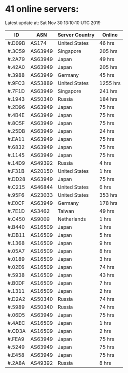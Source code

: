 # 41 online servers:

Latest update at: Sat Nov 30 13:10:10 UTC 2019

| ID | ASN | Server Country | Online |
| -- | --- | -------------- | ------ |
| #.D09B | AS174 | United States | 46 hrs |
| #.3C59 | AS63949 | Singapore | 205 hrs |
| #.2A79 | AS63949 | Japan | 49 hrs |
| #.42A0 | AS63949 | Japan | 205 hrs |
| #.3988 | AS63949 | Germany | 45 hrs |
| #.9FC3 | AS53889 | United States | 1255 hrs |
| #.7F1D | AS63949 | Singapore | 241 hrs |
| #.1943 | AS50340 | Russia | 184 hrs |
| #.2D96 | AS63949 | Japan | 75 hrs |
| #.4B4E | AS63949 | Japan | 75 hrs |
| #.8C5F | AS63949 | Japan | 75 hrs |
| #.25DB | AS63949 | Japan | 24 hrs |
| #.EA11 | AS63949 | Japan | 75 hrs |
| #.6832 | AS63949 | Japan | 75 hrs |
| #.1145 | AS63949 | Japan | 75 hrs |
| #.14D9 | AS49392 | Russia | 4 hrs |
| #.F31B | AS20150 | United States | 1 hrs |
| #.DD28 | AS63949 | Japan | 75 hrs |
| #.C215 | AS46844 | United States | 6 hrs |
| #.95F6 | AS23033 | United States | 353 hrs |
| #.E0CF | AS63949 | Germany | 178 hrs |
| #.7E1D | AS3462 | Taiwan | 49 hrs |
| #.C450 | AS9009 | Netherlands | 1 hrs |
| #.B440 | AS16509 | Japan | 1 hrs |
| #.DB11 | AS16509 | Japan | 5 hrs |
| #.1368 | AS16509 | Japan | 9 hrs |
| #.05A7 | AS16509 | Japan | 8 hrs |
| #.0189 | AS16509 | Japan | 3 hrs |
| #.02E6 | AS16509 | Japan | 74 hrs |
| #.5938 | AS16509 | Japan | 43 hrs |
| #.B0DF | AS16509 | Japan | 7 hrs |
| #.1311 | AS16509 | Japan | 2 hrs |
| #.D2A2 | AS50340 | Russia | 74 hrs |
| #.5989 | AS50340 | Russia | 74 hrs |
| #.06D5 | AS63949 | Japan | 75 hrs |
| #.4AEC | AS16509 | Japan | 1 hrs |
| #.CD3A | AS16509 | Japan | 2 hrs |
| #.FEA9 | AS63949 | Japan | 75 hrs |
| #.5249 | AS63949 | Japan | 75 hrs |
| #.E458 | AS63949 | Japan | 75 hrs |
| #.2A8A | AS49392 | Russia | 8 hrs |

